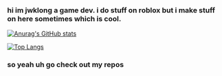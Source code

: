 ### hi im jwklong a game dev. i do stuff on roblox but i make stuff on here sometimes which is cool.

[![Anurag's GitHub stats](https://github-readme-stats.vercel.app/api?username=jwklong&show_icons=true&theme=colbalt)](https://github.com/anuraghazra/github-readme-stats)

[![Top Langs](https://github-readme-stats.vercel.app/api/top-langs/?username=jwklong&langs_count=10)](https://github.com/anuraghazra/github-readme-stats)


### so yeah uh go check out my repos
